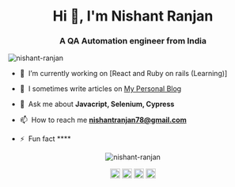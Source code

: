 <h1 align="center">Hi 👋, I'm Nishant Ranjan</h1>
<h3 align="center">A QA Automation engineer from India</h3>
<p align="left"> <img src="https://komarev.com/ghpvc/?username=nishant-ranjan28" alt="nishant-ranjan" /> </p>

- 🔭 &nbsp;I’m currently working on [React and Ruby on rails (Learning)]

- 📝 &nbsp;I sometimes write articles on [ My Personal Blog](https://nishantranjan.in)

- 💬 &nbsp;Ask me about **Javacript, Selenium, Cypress**

- 📫 &nbsp;How to reach me **nishantranjan78@gmail.com**

- ⚡ &nbsp;Fun fact ****

<p align="center"> <img src="https://github-readme-stats.vercel.app/api?username=nishant-ranjan28&show_icons=true" alt="nishant-ranjan" /> </p>

<p align="center">
<a href="https://dev.to/nishu_2811" target="blank"><img align="center" src="https://cdn.jsdelivr.net/npm/simple-icons@3.0.1/icons/dev-dot-to.svg" alt="akhilgautam" height="20" width="20" /></a>
<a href="https://www.linkedin.com/in/n-ishant" target="blank"><img align="center" src="https://cdn.jsdelivr.net/npm/simple-icons@3.0.1/icons/linkedin.svg" alt="akhil-gautam" height="20" width="20" /></a>
<a href="https://stackoverflow.com/users/3584287/nishu2811" target="blank"><img align="center" src="https://cdn.jsdelivr.net/npm/simple-icons@3.0.1/icons/stackoverflow.svg" alt="8063484" height="20" width="20" /></a>
<a href="https://medium.com/@nishantranjan78" target="blank"><img align="center" src="https://cdn.jsdelivr.net/npm/simple-icons@3.0.1/icons/medium.svg" alt="@nishantranjan78" height="20" width="20" /></a>
</p>
